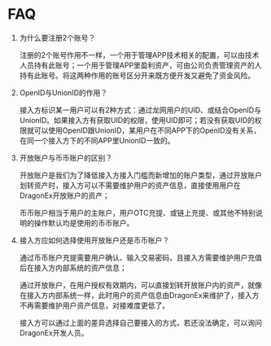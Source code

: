# FAQ

1. 为什么要注册2个账号？
   
    注册的2个账号作用不一样，一个用于管理APP技术相关的配置，可以由技术人员持有此账号；一个用于管理APP里盈利资产，可由公司负责管理资产的人持有此账号。将这两种作用的账号区分开来既方便开发又避免了资金风险。

1. OpenID与UnionID的作用？
   
    接入方标识某一用户可以有2种方式：通过龙网用户的UID、或结合OpenID与UnionID。如果接入方有获取UID的权限，使用UID即可；若没有获取UID的权限就可以使用OpenID跟UnionID，某用户在不同APP下的OpenID没有关系，在同一个接入方下的不同APP里UnionID一致的。

1. 开放账户与币币账户的区别？

    开放账户是我们为了降低接入方接入门槛而新增加的账户类型，通过开放账户划转资产时，接入方可以不需要维护用户的资产信息，直接使用用户在DragonEx开放账户的资产；
    
    币币账户相当于用户的主账户，用户OTC充提、或链上充提、或其他不特别说明的操作默认均是使用的币币账户。   

1. 接入方应如何选择使用开放账户还是币币账户？

    通过币币账户充提需要用户确认、输入交易密码，且接入方需要维护用户充值后在接入方内部系统的资产信息；

    通过开放账户，在用户授权有效期内，可以直接划转开放账户内的资产，就像在接入方内部系统一样，此时用户的资产信息由DragonEx来维护了，接入方不再需要维护用户资产信息，对接难度更低了。

    接入方可以通过上面的差异选择自己要接入的方式，若还没法确定，可以询问DragonEx开发人员。







